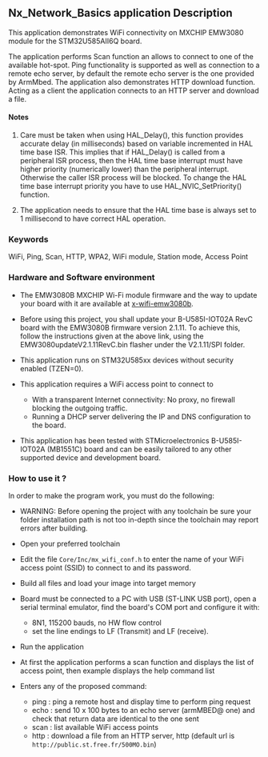 ## <b>Nx_Network_Basics application Description</b>


This application demonstrates WiFi connectivity on MXCHIP EMW3080 module for the STM32U585AII6Q board.

The application performs Scan function an allows to connect to one of the available hot-spot.
Ping functionality is supported as well as connection to a remote echo server, by default
the remote echo server is the one provided by ArmMbed. The application also demonstrates HTTP
download function. Acting as a client the application connects to an HTTP server and download a file.

#### <b>Notes</b>

 1. Care must be taken when using HAL_Delay(), this function provides accurate delay (in milliseconds)
    based on variable incremented in HAL time base ISR. This implies that if HAL_Delay() is called from
    a peripheral ISR process, then the HAL time base interrupt must have higher priority (numerically lower)
    than the peripheral interrupt. Otherwise the caller ISR process will be blocked.
    To change the HAL time base interrupt priority you have to use HAL_NVIC_SetPriority() function.

 2. The application needs to ensure that the HAL time base is always set to 1 millisecond to have correct HAL operation.

### <b>Keywords</b>

WiFi, Ping, Scan, HTTP, WPA2, WiFi module, Station mode, Access Point

### <b>Hardware and Software environment</b>

 - The EMW3080B MXCHIP Wi-Fi module firmware and the way to update your board with it
   are available at [x-wifi-emw3080b](https://www.st.com/en/development-tools/x-wifi-emw3080b.html).

 - Before using this project, you shall update your B-U585I-IOT02A RevC board with the EMW3080B firmware version 2.1.11.
   To achieve this, follow the instructions given at the above link, using the EMW3080updateV2.1.11RevC.bin flasher under the V2.1.11/SPI folder.

 - This application runs on STM32U585xx devices without security enabled (TZEN=0).

 - This application requires a WiFi access point to connect to

      * With a transparent Internet connectivity: No proxy, no firewall blocking the outgoing traffic.
      * Running a DHCP server delivering the IP and DNS configuration to the board.


 - This application has been tested with STMicroelectronics B-U585I-IOT02A (MB1551C)
   board and can be easily tailored to any other supported device and development board.


### <b>How to use it ?</b>

In order to make the program work, you must do the following:

 - WARNING: Before opening the project with any toolchain be sure your folder
   installation path is not too in-depth since the toolchain may report errors
   after building.

 - Open your preferred toolchain

 - Edit the file `Core/Inc/mx_wifi_conf.h` to enter the name of your WiFi access point (SSID) to connect to and its password.

 - Build all files and load your image into target memory

 - Board must be connected to a PC with USB (ST-LINK USB port), open a serial terminal emulator, find the board's COM port and configure it with:
    - 8N1, 115200 bauds, no HW flow control
    - set the line endings to LF (Transmit) and LF (receive).

 - Run the application

 - At first the application performs a scan function and displays the list of access point, then example displays
   the help command list

 - Enters any of the proposed command:

   - ping <hostname> : ping a remote host and display time to perform ping request
   - echo : send 10 x 100 bytes to an echo server (armMBED@ one) and check that return data are identical to the one sent
   - scan : list available WiFi access points
   - http : download a file from an HTTP server, http <url> (default url is `http://public.st.free.fr/500MO.bin`)
   

